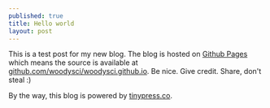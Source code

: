 ```yaml
---
published: true
title: Hello world
layout: post
---
```

This is a test post for my new blog. The blog is hosted on [Github Pages](http://pages.github.com/) which means the source is available at [github.com/woodysci/woodysci.github.io](http://github.com/woodysci/woodysci.github.io). Be nice. Give credit. Share, don't steal :)

By the way, this blog is powered by [tinypress.co](https://tinypress.co).